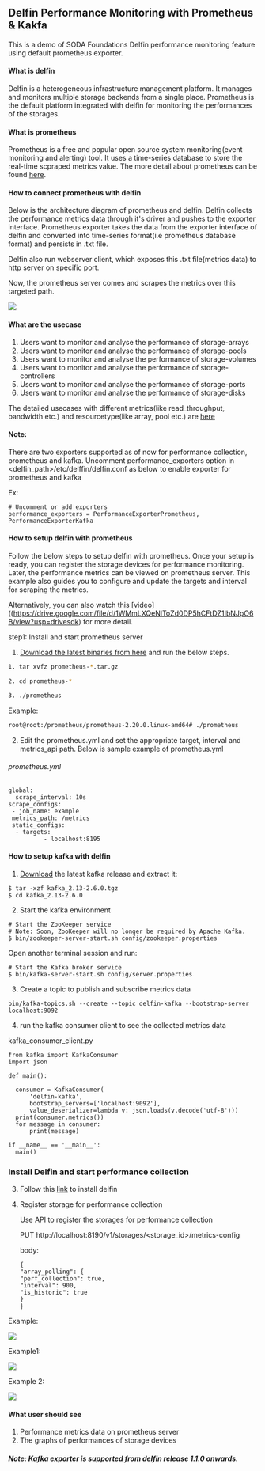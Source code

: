 ## Delfin Performance Monitoring with Prometheus & Kakfa

This is a demo of SODA Foundations Delfin performance monitoring feature using default prometheus exporter.

#### What is delfin
Delfin is a heterogeneous infrastructure management platform. It manages and monitors multiple storage backends from a single place. Prometheus is the default platform integrated with delfin for monitoring the performances of the storages.

#### What is prometheus

Prometheus is a free and popular open source system monitoring(event monitoring and alerting) tool. It uses a time-series database to store the real-time scpraped metrics value. The more detail about prometheus can be found [here](https://prometheus.io/).

#### How to connect prometheus with delfin

Below is the architecture diagram of prometheus and delfin. Delfin collects the performance metrics data through it's driver and pushes to the exporter interface. Prometheus exporter takes the data from the exporter interface of delfin and converted into time-series format(i.e prometheus database format) and persists in .txt file.

Delfin also run webserver client, which exposes this .txt file(metrics data) to http server on specific port.

Now, the prometheus server comes and scrapes the metrics over this targeted path.

![](/DelfinPerformance/delfin_architecture_with_prometheus.jpg)

#### What are the usecase
1. Users want to monitor and analyse the performance of storage-arrays
2. Users want to monitor and analyse the performance of storage-pools
3. Users want to monitor and analyse the performance of storage-volumes
4. Users want to monitor and analyse the performance of storage-controllers
5. Users want to monitor and analyse the performance of storage-ports
6. Users want to monitor and analyse the performance of storage-disks

The detailed usecases with different metrics(like read_throughput, bandwidth etc.) and resourcetype(like array, pool etc.) are [here](https://github.com/sodafoundation/design-specs/blob/dcdee7b67d4a4ee74f065f00b2e93efb22f2493a/specs/SIM/PerfomanceMontoringDesign.md)
#### Note:

  There are two exporters supported as of now for performance collection, prometheus and kafka. Uncomment performance_exporters option in <delfin_path>/etc/delffin/delfin.conf as below to enable exporter for prometheus and kafka  

  Ex:
   ```
# Uncomment or add exporters
performance_exporters = PerformanceExporterPrometheus, PerformanceExporterKafka
   ```

#### How to setup delfin with prometheus

  Follow the below steps to setup delfin with prometheus. Once your setup is ready, you can register the storage devices for performance monitoring. Later, the performance metrics can be viewed on prometheus server. This example also guides you to configure and update the targets and interval for scraping the metrics.

  Alternatively, you can also watch this [video]((https://drive.google.com/file/d/1WMmLXQeNlToZd0DP5hCFtDZ1IbNJpO6B/view?usp=drivesdk) for more detail.


step1: Install and start prometheus server

1. [Download the latest binaries from here](https://prometheus.io/download/) and run the below steps.

  ```sh
  1. tar xvfz prometheus-*.tar.gz

  2. cd prometheus-*

  3. ./prometheus
  ```
Example:
```sh
root@root:/prometheus/prometheus-2.20.0.linux-amd64# ./prometheus
```

2. Edit the prometheus.yml and set the appropriate target, interval and metrics_api   path. Below is sample example of prometheus.yml

  ###### prometheus.yml

  ```
  global:
    scrape_interval: 10s
  scrape_configs:
   - job_name: example
   metrics_path: /metrics
   static_configs:
    - targets:
            - localhost:8195
  ```

#### How to setup kafka with delfin

1. [Download](https://www.apache.org/dyn/closer.cgi?path=/kafka/2.6.0/kafka_2.13-2.6.0.tgz) the latest kafka release and extract it:
```
$ tar -xzf kafka_2.13-2.6.0.tgz
$ cd kafka_2.13-2.6.0
```

2. Start the kafka environment

  ```
  # Start the ZooKeeper service
  # Note: Soon, ZooKeeper will no longer be required by Apache Kafka.
  $ bin/zookeeper-server-start.sh config/zookeeper.properties
  ```
 Open another terminal session and run:

 ```
 # Start the Kafka broker service
$ bin/kafka-server-start.sh config/server.properties
 ```

3. Create a topic to publish and subscribe metrics data

  ```
  bin/kafka-topics.sh --create --topic delfin-kafka --bootstrap-server localhost:9092
  ```

4. run the kafka consumer client to see the collected metrics data

  kafka_consumer_client.py

  ```
  from kafka import KafkaConsumer
  import json

  def main():

    consumer = KafkaConsumer(
        'delfin-kafka',
        bootstrap_servers=['localhost:9092'],
        value_deserializer=lambda v: json.loads(v.decode('utf-8')))
    print(consumer.metrics())
    for message in consumer:
        print(message)

  if __name__ == '__main__':
    main()

  ```

### Install Delfin and start performance collection


3. Follow this [link](https://github.com/sodafoundation/delfin/blob/master/installer/README.md) to install delfin

4. Register storage for performance collection

    Use API to register the storages for performance collection

    PUT http://localhost:8190/v1/storages/<storage_id>/metrics-config

    body:
    ```
    {
    "array_polling": {
    "perf_collection": true,
    "interval": 900,
    "is_historic": true
    }
    }
   ```
Example:

  ![](/DelfinPerformance/metri-config-api.png)



  Example1:

  ![](/DelfinPerformance/prometheus_dashboard.png)

  Example 2:

  ![](/DelfinPerformance/prometheus_dashboard2.png)

#### What user should see
  1. Performance metrics data on prometheus server
  2. The graphs of performances of storage devices

##### Note: Kafka exporter is supported from delfin release 1.1.0 onwards.  

